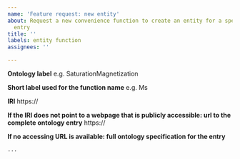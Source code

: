 ```yaml
---
name: 'Feature request: new entity'
about: Request a new convenience function to create an entity for a specific ontology
  entry
title: ''
labels: entity function
assignees: ''

---
```


**Ontology label**
e.g. SaturationMagnetization

**Short label used for the function name**
e.g. Ms

**IRI**
https://

**If the IRI does not point to a webpage that is publicly accessible: url to the complete ontology entry**
https://

**If no accessing URL is available: full ontology specification for the entry**
```
...
```
